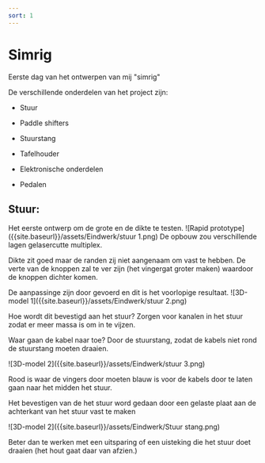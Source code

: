 ```yaml
---
sort: 1
---
```


# Simrig

Eerste dag van het ontwerpen van mij "simrig"

De verschillende onderdelen van het project zijn:

* Stuur

* Paddle shifters

* Stuurstang

* Tafelhouder

* Elektronische onderdelen

* Pedalen


## Stuur:

Het eerste ontwerp om de grote en de dikte te testen.
![Rapid prototype]({{site.baseurl}}/assets/Eindwerk/stuur 1.png)
De opbouw zou verschillende lagen gelasercutte multiplex. 

Dikte zit goed maar de randen zij niet aangenaam om vast te hebben. 
De verte van de knoppen zal te ver zijn (het vingergat groter maken) waardoor de knoppen dichter komen.

De aanpassinge zijn door gevoerd en dit is het voorlopige resultaat.
![3D-model 1]({{site.baseurl}}/assets/Eindwerk/stuur 2.png)
 
Hoe wordt dit bevestigd aan het stuur?
Zorgen voor kanalen in het stuur zodat er meer massa is om in te vijzen.
 
Waar gaan de kabel naar toe? 
Door de stuurstang, zodat de kabels niet rond de stuurstang moeten draaien.
 
![3D-model 2]({{site.baseurl}}/assets/Eindwerk/stuur 3.png)

 Rood is waar de vingers door moeten blauw is voor de kabels door te laten gaan naar het midden het stuur.
  
 Het bevestigen van de het stuur word gedaan door een gelaste plaat aan de achterkant van het stuur vast te maken
 
![3D-model 2]({{site.baseurl}}/assets/Eindwerk/Stuur stang.png)
  
 Beter dan te werken met een uitsparing of een uisteking die het stuur doet draaien (het hout gaat daar van afzien.)
  
  
 